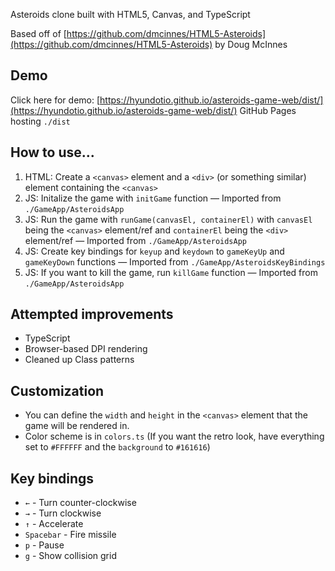 Asteroids clone built with HTML5, Canvas, and TypeScript

Based off of [https://github.com/dmcinnes/HTML5-Asteroids](https://github.com/dmcinnes/HTML5-Asteroids) by Doug McInnes

## Demo
Click here for demo: [https://hyundotio.github.io/asteroids-game-web/dist/](https://hyundotio.github.io/asteroids-game-web/dist/)
GitHub Pages hosting `./dist`

## How to use...
1. HTML: Create a `<canvas>` element and a `<div>` (or something similar) element containing the `<canvas>`
1. JS: Initalize the game with `initGame` function — Imported from `./GameApp/AsteroidsApp`
1. JS: Run the game with `runGame(canvasEl, containerEl)` with `canvasEl`  being the `<canvas>` element/ref and `containerEl` being the `<div>` element/ref — Imported from `./GameApp/AsteroidsApp`
1. JS: Create key bindings for `keyup` and `keydown` to `gameKeyUp` and `gameKeyDown` functions — Imported from `./GameApp/AsteroidsKeyBindings`
1. JS: If you want to kill the game, run `killGame` function  — Imported from `./GameApp/AsteroidsApp`

## Attempted improvements
- TypeScript
- Browser-based DPI rendering 
- Cleaned up Class patterns


## Customization
- You can define the `width` and `height` in the `<canvas>` element that the game will be rendered in.
- Color scheme is in `colors.ts` (If you want the retro look, have everything set to `#FFFFFF` and the `background` to `#161616`)

## Key bindings
- `←` - Turn counter-clockwise
- `→` - Turn clockwise
- `↑` - Accelerate
- `Spacebar` - Fire missile
- `p` - Pause
- `g` - Show collision grid